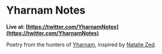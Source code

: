 Yharnam Notes
====================================

**Live at: [https://twitter.com/YharnamNotes](https://twitter.com/YharnamNotes)**

Poetry from the hunters of [Yharnam](http://bloodborne.wikia.com/wiki/Yharnam), inspired by [Natalie Zed](http://kotaku.com/one-writer-is-trying-to-make-bloodborne-more-poetic-1695335764).